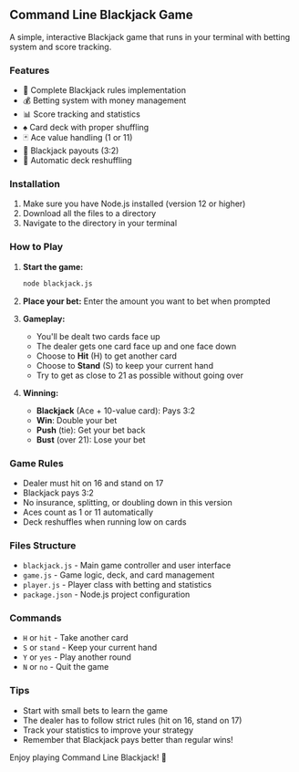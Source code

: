 ## Command Line Blackjack Game

A simple, interactive Blackjack game that runs in your terminal with betting system and score tracking.

### Features

- 🎯 Complete Blackjack rules implementation
- 💰 Betting system with money management
- 📊 Score tracking and statistics
- ♠️ Card deck with proper shuffling
- 🃏 Ace value handling (1 or 11)
- 🎉 Blackjack payouts (3:2)
- 🔄 Automatic deck reshuffling

### Installation

1. Make sure you have Node.js installed (version 12 or higher)
2. Download all the files to a directory
3. Navigate to the directory in your terminal

### How to Play

1. **Start the game:**
   ```bash
   node blackjack.js
   ```

2. **Place your bet:** Enter the amount you want to bet when prompted

3. **Gameplay:**
   - You'll be dealt two cards face up
   - The dealer gets one card face up and one face down
   - Choose to **Hit** (H) to get another card
   - Choose to **Stand** (S) to keep your current hand
   - Try to get as close to 21 as possible without going over

4. **Winning:**
   - **Blackjack** (Ace + 10-value card): Pays 3:2
   - **Win**: Double your bet
   - **Push** (tie): Get your bet back
   - **Bust** (over 21): Lose your bet

### Game Rules

- Dealer must hit on 16 and stand on 17
- Blackjack pays 3:2
- No insurance, splitting, or doubling down in this version
- Aces count as 1 or 11 automatically
- Deck reshuffles when running low on cards

### Files Structure

- `blackjack.js` - Main game controller and user interface
- `game.js` - Game logic, deck, and card management
- `player.js` - Player class with betting and statistics
- `package.json` - Node.js project configuration

### Commands

- `H` or `hit` - Take another card
- `S` or `stand` - Keep your current hand
- `Y` or `yes` - Play another round
- `N` or `no` - Quit the game

### Tips

- Start with small bets to learn the game
- The dealer has to follow strict rules (hit on 16, stand on 17)
- Track your statistics to improve your strategy
- Remember that Blackjack pays better than regular wins!

Enjoy playing Command Line Blackjack! 🎰